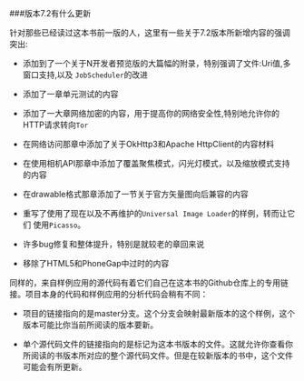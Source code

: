 ###版本7.2有什么更新

针对那些已经读过这本书前一版的人，这里有一些关于7.2版本所新增内容的强调突出:

* 添加到了一个关于N开发者预览版的大篇幅的附录，特别强调了文件:Uri值,多窗口支持,以及
`JobScheduler`的改进

* 添加了一章单元测试的内容

* 添加了一大章网络加密的内容，用于提高你的网络安全性,特别地允许你的HTTP请求转向`Tor`

* 在网络访问那章中添加了关于OkHttp3和Apache HttpClient的内容材料

* 在使用相机API那章中添加了覆盖聚焦模式，闪光灯模式，以及缩放模式支持的内容

* 在drawable格式那章添加了一节关于官方矢量图向后兼容的内容

* 重写了使用了现在以及不再维护的`Universal Image Loader`的样例，转而让它们
使用`Picasso`。

* 许多bug修复和整体提升，特别是就较老的章回来说

* 移除了HTML5和PhoneGap中过时的内容

同样的，来自样例应用的源代码有着它们自己在这本书的Github仓库上的专用链接。项目本身的代码和样例应用的分析代码会稍有不同：

* 项目的链接指向的是master分支。这个分支会映射最新版本的这个样例，这个版本可能比你当前所阅读的版本要新。

* 单个源代码文件的链接指向的是标记为这本书版本的文件。这就允许你查看你所阅读的书版本所对应的整个源代码文件。但是在较新版本的书中，这个文件可能会有所更新。

